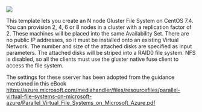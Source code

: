 <a href="https://portal.azure.com/#create/Microsoft.Template/uri/https%3A%2F%2Fraw.githubusercontent.com%2Fgrandparoach%2Fazure-quickstart-templates%2Fgluster%2Fgluster-file-system%2Fazuredeploy.json" target="_blank">
    <img src="http://azuredeploy.net/deploybutton.png"/>
</a>

This template lets you create an N node Gluster File System on CentOS 7.4. You can provision 2, 4, 6 or 8 nodes in a cluster with a replication factor of 2. These machines will be placed into the same Availability Set.  There are no public IP addresses, so it must be installed onto an existing Virtual Network.  The number and size of the attached disks are specified as input parameters.  The attached disks will be striped into a RAID0 file system.  NFS is disabled, so all the clients must use the gluster native fuse client to access the file system.

The settings for these sserver has been adopted from the guidance mentioned in this eBook  https://azure.microsoft.com/mediahandler/files/resourcefiles/parallel-virtual-file-systems-on-microsoft-azure/Parallel_Virtual_File_Systems_on_Microsoft_Azure.pdf 
